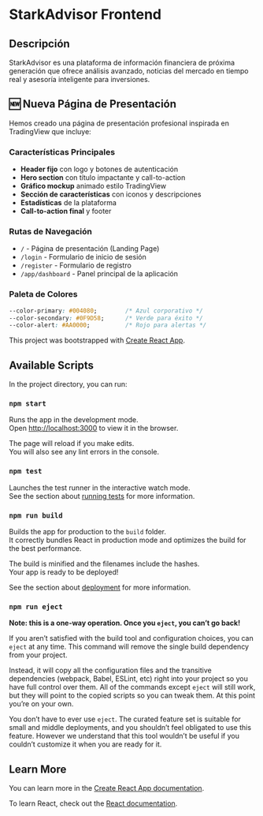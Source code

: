 # StarkAdvisor Frontend

## Descripción

StarkAdvisor es una plataforma de información financiera de próxima generación que ofrece análisis avanzado, noticias del mercado en tiempo real y asesoría inteligente para inversiones.

## 🆕 Nueva Página de Presentación

Hemos creado una página de presentación profesional inspirada en TradingView que incluye:

### Características Principales
- **Header fijo** con logo y botones de autenticación
- **Hero section** con título impactante y call-to-action
- **Gráfico mockup** animado estilo TradingView
- **Sección de características** con iconos y descripciones
- **Estadísticas** de la plataforma
- **Call-to-action final** y footer

### Rutas de Navegación
- `/` - Página de presentación (Landing Page)
- `/login` - Formulario de inicio de sesión  
- `/register` - Formulario de registro
- `/app/dashboard` - Panel principal de la aplicación

### Paleta de Colores
```css
--color-primary: #004080;        /* Azul corporativo */
--color-secondary: #0F9D58;      /* Verde para éxito */
--color-alert: #AA0000;          /* Rojo para alertas */
```

This project was bootstrapped with [Create React App](https://github.com/facebook/create-react-app).

## Available Scripts

In the project directory, you can run:

### `npm start`

Runs the app in the development mode.\
Open [http://localhost:3000](http://localhost:3000) to view it in the browser.

The page will reload if you make edits.\
You will also see any lint errors in the console.

### `npm test`

Launches the test runner in the interactive watch mode.\
See the section about [running tests](https://facebook.github.io/create-react-app/docs/running-tests) for more information.

### `npm run build`

Builds the app for production to the `build` folder.\
It correctly bundles React in production mode and optimizes the build for the best performance.

The build is minified and the filenames include the hashes.\
Your app is ready to be deployed!

See the section about [deployment](https://facebook.github.io/create-react-app/docs/deployment) for more information.

### `npm run eject`

**Note: this is a one-way operation. Once you `eject`, you can’t go back!**

If you aren’t satisfied with the build tool and configuration choices, you can `eject` at any time. This command will remove the single build dependency from your project.

Instead, it will copy all the configuration files and the transitive dependencies (webpack, Babel, ESLint, etc) right into your project so you have full control over them. All of the commands except `eject` will still work, but they will point to the copied scripts so you can tweak them. At this point you’re on your own.

You don’t have to ever use `eject`. The curated feature set is suitable for small and middle deployments, and you shouldn’t feel obligated to use this feature. However we understand that this tool wouldn’t be useful if you couldn’t customize it when you are ready for it.

## Learn More

You can learn more in the [Create React App documentation](https://facebook.github.io/create-react-app/docs/getting-started).

To learn React, check out the [React documentation](https://reactjs.org/).
